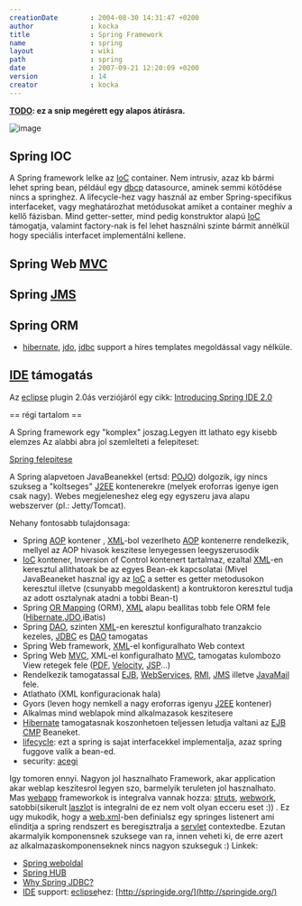```yaml
---
creationDate        : 2004-08-30 14:31:47 +0200 
author              : kocka 
title               : Spring Framework 
name                : spring 
layout              : wiki 
path                : spring 
date                : 2007-09-21 12:20:09 +0200 
version             : 14 
creator             : kocka 
---
```

__[TODO](TODO.html): ez a snip megérett egy alapos átírásra.__

![image](http://www.springframework.org/docs/reference/images/spring-overview.gif)

## Spring IOC

A Spring framework lelke az [IoC](ioc.html) container. Nem intrusiv, azaz kb bármi lehet spring bean, például egy [dbcp](DBCP.html) datasource, aminek semmi kötődése nincs a springhez.
A lifecycle-hez vagy használ az ember Spring-specifikus interfaceket, vagy meghatározhat metódusokat amiket a container meghív a kellő fázisban.
Mind getter-setter, mind pedig konstruktor alapú [IoC](ioc.html) támogatja, valamint factory-nak is fel lehet használni szinte bármit annélkül hogy speciális interfacet implementálni kellene.

## Spring Web [MVC](MVC.html)


## Spring [JMS](JMS.html)


## Spring ORM

*   [hibernate](Hibernate.html), [jdo](JDO.html), [jdbc](JDBC.html) support a híres templates megoldással vagy nélküle.

## [IDE](IDE.html) támogatás

Az [eclipse](Eclipse.html) plugin 2.0ás verziójáról egy cikk: [Introducing Spring IDE 2.0](http://www.javabeat.net/articles/2007/09/introduction-to-spring-ide-2-0/5)






== régi tartalom ==

A Spring framework egy "komplex" joszag.Legyen itt lathato egy kisebb elemzes
Az alabbi abra jol szemlelteti a felepiteset:

[Spring felepitese](http://www.springframework.org/docs/reference/images/spring-overview.gif)

A Spring alapvetoen JavaBeanekkel (ertsd: [POJO](pojo.html)) dolgozik, igy nincs szukseg a "koltseges" [J2EE](j2ee.html) kontenerekre (melyek eroforras igenye igen csak nagy). Webes megjeleneshez eleg egy egyszeru java alapu webszerver (pl.: Jetty/Tomcat).

Nehany fontosabb tulajdonsaga:

*   Spring [AOP](AOP.html) kontener , [XML](XML.html)-bol vezerlheto [AOP](AOP.html) kontenerre rendelkezik, mellyel az AOP hivasok keszitese lenyegessen leegyszerusodik
*   [IoC](ioc.html) kontener, Inversion of Control kontenert tartalmaz, ezaltal [XML](XML.html)-en keresztul allithatoak be az egyes Bean-ek kapcsolatai (Mivel JavaBeaneket hasznal igy az [IoC](ioc.html) a setter es getter metodusokon keresztul illetve (csunyabb megoldaskent) a kontruktoron keresztul tudja az adott osztalynak atadni a tobbi Bean-t)
*   Spring [OR Mapping](OR%20Mapping.html) (ORM), [XML](XML.html) alapu beallitas tobb fele ORM fele ([Hibernate](Hibernate.html),[JDO](JDO.html),iBatis)
*   Spring [DAO](DAO.html), szinten [XML](XML.html)-en keresztul konfiguralhato tranzakcio kezeles, [JDBC](JDBC.html) es [DAO](DAO.html) tamogatas
*   Spring Web framework, [XML](XML.html)-el konfiguralhato Web context
*   Spring Web [MVC](MVC.html), XML-el konfiguralhato [MVC](MVC.html), tamogatas kulombozo View retegek fele ([PDF](PDF.html), [Velocity](Velocity.html), [JSP](JSP.html)...)
*   Rendelkezik tamogatassal [EJB](EJB.html), [WebServices](WebServices.html), [RMI](RMI.html), [JMS](JMS.html) illetve [JavaMail](Missing.html) fele.
*   Atlathato (XML konfiguracionak hala)
*   Gyors (leven hogy nemkell a nagy eroforras igenyu [J2EE](j2ee.html) kontener)
*   Alkalmas mind weblapok mind alkalmazasok keszitesere
*   [Hibernate](Hibernate.html) tamogatasnak koszonhetoen teljessen letudja valtani az [EJB](EJB.html) [CMP](CMP.html) Beaneket.
*   [lifecycle](lifecycle.html): ezt a spring is sajat interfacekkel implementalja, azaz spring fuggove valik a bean-ed.
*   security: [acegi](acegi.html)

Igy tomoren ennyi. Nagyon jol hasznalhato Framework, akar application akar weblap keszitesrol legyen szo, barmelyik teruleten jol hasznalhato. Mas [webapp](webapp.html) frameworkok is integralva vannak hozza: [struts](struts.html), [webwork](WebWork.html), satobbi(sikerult [laszlo](Laszlo.html)t is integralni de ez nem volt olyan ecceru eset :))
. Ez ugy mukodik, hogy a [web.xml](Missing.html)-ben definialsz egy springes listenert ami elinditja a spring rendszert es beregisztralja a [servlet](servlet.html) contextedbe. Ezutan akarmalyik komponensnek szuksege van ra, innen veheti ki, de erre azert az alkalmazaskomponenseknek nincs nagyon szukseguk :)
Linkek:

*   [Spring weboldal](http://www.springframework.org/)
*   [Spring HUB](http://springhub.com/)
*   [Why Spring JDBC?](http://today.java.net/pub/a/today/2006/05/09/why-spring-jdbc.html)
*   [IDE](IDE.html) support: [eclipse](Eclipse.html)hez: [http://springide.org/](http://springide.org/)


